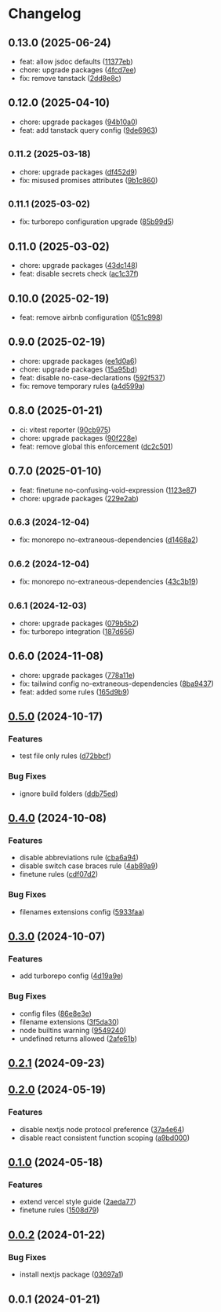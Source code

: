 # Changelog

## 0.13.0 (2025-06-24)

- feat: allow jsdoc defaults ([11377eb](https://github.com/JakobLierman/eslint-config/commit/11377eb))
- chore: upgrade packages ([4fcd7ee](https://github.com/JakobLierman/eslint-config/commit/4fcd7ee))
- fix: remove tanstack ([2dd8e8c](https://github.com/JakobLierman/eslint-config/commit/2dd8e8c))

## 0.12.0 (2025-04-10)

- chore: upgrade packages ([94b10a0](https://github.com/JakobLierman/eslint-config/commit/94b10a0))
- feat: add tanstack query config ([9de6963](https://github.com/JakobLierman/eslint-config/commit/9de6963))

## <small>0.11.2 (2025-03-18)</small>

- chore: upgrade packages ([df452d9](https://github.com/JakobLierman/eslint-config/commit/df452d9))
- fix: misused promises attributes ([9b1c860](https://github.com/JakobLierman/eslint-config/commit/9b1c860))

## <small>0.11.1 (2025-03-02)</small>

- fix: turborepo configuration upgrade ([85b99d5](https://github.com/JakobLierman/eslint-config/commit/85b99d5))

## 0.11.0 (2025-03-02)

- chore: upgrade packages ([43dc148](https://github.com/JakobLierman/eslint-config/commit/43dc148))
- feat: disable secrets check ([ac1c37f](https://github.com/JakobLierman/eslint-config/commit/ac1c37f))

## 0.10.0 (2025-02-19)

- feat: remove airbnb configuration ([051c998](https://github.com/JakobLierman/eslint-config/commit/051c998))

## 0.9.0 (2025-02-19)

- chore: upgrade packages ([ee1d0a6](https://github.com/JakobLierman/eslint-config/commit/ee1d0a6))
- chore: upgrade packages ([15a95bd](https://github.com/JakobLierman/eslint-config/commit/15a95bd))
- feat: disable no-case-declarations ([592f537](https://github.com/JakobLierman/eslint-config/commit/592f537))
- fix: remove temporary rules ([a4d599a](https://github.com/JakobLierman/eslint-config/commit/a4d599a))

## 0.8.0 (2025-01-21)

- ci: vitest reporter ([90cb975](https://github.com/JakobLierman/eslint-config/commit/90cb975))
- chore: upgrade packages ([90f228e](https://github.com/JakobLierman/eslint-config/commit/90f228e))
- feat: remove global this enforcement ([dc2c501](https://github.com/JakobLierman/eslint-config/commit/dc2c501))

## 0.7.0 (2025-01-10)

- feat: finetune no-confusing-void-expression ([1123e87](https://github.com/JakobLierman/eslint-config/commit/1123e87))
- chore: upgrade packages ([229e2ab](https://github.com/JakobLierman/eslint-config/commit/229e2ab))

## <small>0.6.3 (2024-12-04)</small>

- fix: monorepo no-extraneous-dependencies ([d1468a2](https://github.com/JakobLierman/eslint-config/commit/d1468a2))

## <small>0.6.2 (2024-12-04)</small>

- fix: monorepo no-extraneous-dependencies ([43c3b19](https://github.com/JakobLierman/eslint-config/commit/43c3b19))

## <small>0.6.1 (2024-12-03)</small>

- chore: upgrade packages ([079b5b2](https://github.com/JakobLierman/eslint-config/commit/079b5b2))
- fix: turborepo integration ([187d656](https://github.com/JakobLierman/eslint-config/commit/187d656))

## 0.6.0 (2024-11-08)

- chore: upgrade packages ([778a11e](https://github.com/JakobLierman/eslint-config/commit/778a11e))
- fix: tailwind config no-extraneous-dependencies ([8ba9437](https://github.com/JakobLierman/eslint-config/commit/8ba9437))
- feat: added some rules ([165d9b9](https://github.com/JakobLierman/eslint-config/commit/165d9b9))

## [0.5.0](https://github.com/JakobLierman/eslint-config/compare/v0.4.0...v0.5.0) (2024-10-17)

### Features

- test file only rules ([d72bbcf](https://github.com/JakobLierman/eslint-config/commit/d72bbcf83b637e24f8b0f14caeb92d5267795e7b))

### Bug Fixes

- ignore build folders ([ddb75ed](https://github.com/JakobLierman/eslint-config/commit/ddb75edcb0391dd88cb8b06ce1e29b015b35ccb6))

## [0.4.0](https://github.com/JakobLierman/eslint-config/compare/v0.3.0...v0.4.0) (2024-10-08)

### Features

- disable abbreviations rule ([cba6a94](https://github.com/JakobLierman/eslint-config/commit/cba6a94ab0d97e5dd572efc689225be5c2fafe24))
- disable switch case braces rule ([4ab89a9](https://github.com/JakobLierman/eslint-config/commit/4ab89a995956f610ad12a80175dde853126fc28b))
- finetune rules ([cdf07d2](https://github.com/JakobLierman/eslint-config/commit/cdf07d23b2d5cedfdcbdd48705fa7129ca68290e))

### Bug Fixes

- filenames extensions config ([5933faa](https://github.com/JakobLierman/eslint-config/commit/5933faae75ff69760b3a933c40104169c0572ad9))

## [0.3.0](https://github.com/JakobLierman/eslint-config/compare/v0.2.1...v0.3.0) (2024-10-07)

### Features

- add turborepo config ([4d19a9e](https://github.com/JakobLierman/eslint-config/commit/4d19a9e4bbcb5818abe2b82f613028dbdf85cffd))

### Bug Fixes

- config files ([86e8e3e](https://github.com/JakobLierman/eslint-config/commit/86e8e3e4b97a21e52aeb8ef36c3a5d4a387c5945))
- filename extensions ([3f5da30](https://github.com/JakobLierman/eslint-config/commit/3f5da30546bc83a8901d519ab11d9d601215aeaa))
- node builtins warning ([9549240](https://github.com/JakobLierman/eslint-config/commit/95492409b4a7aa9a18cca07180c6e4c8682cb961))
- undefined returns allowed ([2afe61b](https://github.com/JakobLierman/eslint-config/commit/2afe61b5d3fcc98aec33d19e990bb6ab53434927))

## [0.2.1](https://github.com/JakobLierman/eslint-config/compare/v0.2.0...v0.2.1) (2024-09-23)

## [0.2.0](https://github.com/JakobLierman/eslint-config/compare/v0.1.0...v0.2.0) (2024-05-19)

### Features

- disable nextjs node protocol preference ([37a4e64](https://github.com/JakobLierman/eslint-config/commit/37a4e64c99688c797c4c92ed69b70ac50327fd57))
- disable react consistent function scoping ([a9bd000](https://github.com/JakobLierman/eslint-config/commit/a9bd0005325d5335378b6028ed3ca9eb5fa6266b))

## [0.1.0](https://github.com/JakobLierman/eslint-config/compare/v0.0.2...v0.1.0) (2024-05-18)

### Features

- extend vercel style guide ([2aeda77](https://github.com/JakobLierman/eslint-config/commit/2aeda770c4da663dc8a262ad87e83fa65d741676))
- finetune rules ([1508d79](https://github.com/JakobLierman/eslint-config/commit/1508d797f5b4d6873dc351e27129591656febb2f))

## [0.0.2](https://github.com/JakobLierman/eslint-config/compare/v0.0.1...v0.0.2) (2024-01-22)

### Bug Fixes

- install nextjs package ([03697a1](https://github.com/JakobLierman/eslint-config/commit/03697a1b29284cdbbf25d070bdcbdc98abb62096))

## 0.0.1 (2024-01-21)
